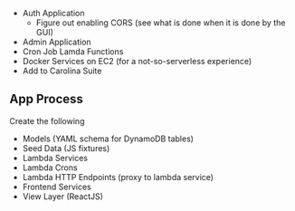 
* Auth Application
  * Figure out enabling CORS (see what is done when it is done by the GUI)
* Admin Application
* Cron Job Lamda Functions
* Docker Services on EC2 (for a not-so-serverless experience)
* Add to Carolina Suite

## App Process #

Create the following

* Models (YAML schema for DynamoDB tables)
* Seed Data (JS fixtures)
* Lambda Services
* Lambda Crons
* Lambda HTTP Endpoints (proxy to lambda service)
* Frontend Services
* View Layer (ReactJS)
